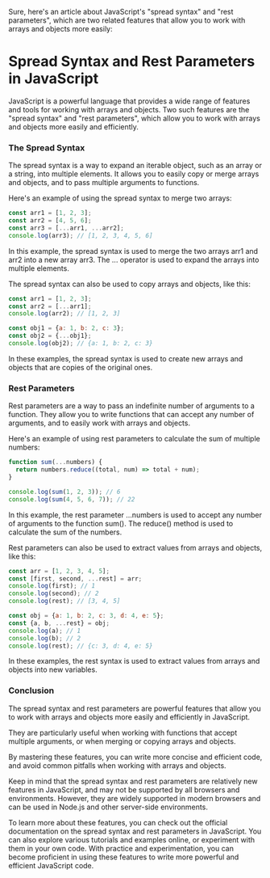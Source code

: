 Sure, here's an article about JavaScript's "spread syntax" and "rest parameters", which are two related features that allow you to work with arrays and objects more easily:

# Spread Syntax and Rest Parameters in JavaScript

JavaScript is a powerful language that provides a wide range of features and tools for working with arrays and objects. Two such features are the "spread syntax" and "rest parameters", which allow you to work with arrays and objects more easily and efficiently.

### The Spread Syntax

The spread syntax is a way to expand an iterable object, such as an array or a string, into multiple elements. It allows you to easily copy or merge arrays and objects, and to pass multiple arguments to functions.

Here's an example of using the spread syntax to merge two arrays:

```js
const arr1 = [1, 2, 3];
const arr2 = [4, 5, 6];
const arr3 = [...arr1, ...arr2];
console.log(arr3); // [1, 2, 3, 4, 5, 6]
```

In this example, the spread syntax is used to merge the two arrays arr1 and arr2 into a new array arr3. The ... operator is used to expand the arrays into multiple elements.

The spread syntax can also be used to copy arrays and objects, like this:

```js
const arr1 = [1, 2, 3];
const arr2 = [...arr1];
console.log(arr2); // [1, 2, 3]

const obj1 = {a: 1, b: 2, c: 3};
const obj2 = {...obj1};
console.log(obj2); // {a: 1, b: 2, c: 3}
```

In these examples, the spread syntax is used to create new arrays and objects that are copies of the original ones.

### Rest Parameters

Rest parameters are a way to pass an indefinite number of arguments to a function. They allow you to write functions that can accept any number of arguments, and to easily work with arrays and objects.

Here's an example of using rest parameters to calculate the sum of multiple numbers:

```js
function sum(...numbers) {
  return numbers.reduce((total, num) => total + num);
}

console.log(sum(1, 2, 3)); // 6
console.log(sum(4, 5, 6, 7)); // 22
```

In this example, the rest parameter ...numbers is used to accept any number of arguments to the function sum(). The reduce() method is used to calculate the sum of the numbers.

Rest parameters can also be used to extract values from arrays and objects, like this:

```js
const arr = [1, 2, 3, 4, 5];
const [first, second, ...rest] = arr;
console.log(first); // 1
console.log(second); // 2
console.log(rest); // [3, 4, 5]

const obj = {a: 1, b: 2, c: 3, d: 4, e: 5};
const {a, b, ...rest} = obj;
console.log(a); // 1
console.log(b); // 2
console.log(rest); // {c: 3, d: 4, e: 5}
```

In these examples, the rest syntax is used to extract values from arrays and objects into new variables.

### Conclusion

The spread syntax and rest parameters are powerful features that allow you to work with arrays and objects more easily and efficiently in JavaScript.

They are particularly useful when working with functions that accept multiple arguments, or when merging or copying arrays and objects.

By mastering these features, you can write more concise and efficient code, and avoid common pitfalls when working with arrays and objects.

Keep in mind that the spread syntax and rest parameters are relatively new features in JavaScript, and may not be supported by all browsers and environments. However, they are widely supported in modern browsers and can be used in Node.js and other server-side environments.

To learn more about these features, you can check out the official documentation on the spread syntax and rest parameters in JavaScript. You can also explore various tutorials and examples online, or experiment with them in your own code. With practice and experimentation, you can become proficient in using these features to write more powerful and efficient JavaScript code.
